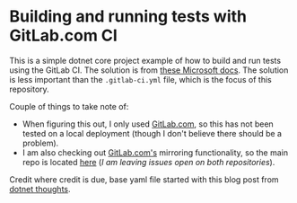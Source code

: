 # Building and running tests with GitLab.com CI

This is a simple dotnet core project example of how to build and run tests using the GitLab CI. The solution is from [these Microsoft docs](https://docs.microsoft.com/en-us/dotnet/articles/core/tutorials/using-with-xplat-cli#using-folders-to-organize-code). The solution is less important than the `.gitlab-ci.yml` file, which is the focus of this repository.

Couple of things to take note of:

* When figuring this out, I only used [GitLab.com](gitlab.com), so this has not been tested on a local deployment (though I don't believe there should be a problem).
* I am also checking out [GitLab.com's](gitlab.com) mirroring functionality, so the main repo is located [here](https://gitlab.com/forrestab/dotnet-gitlab-ci) (_I am leaving issues open on both repositories_).

Credit where credit is due, base yaml file started with this blog post from [dotnet thoughts](http://dotnetthoughts.net/building-dotnet-with-gitlab-ci/).

